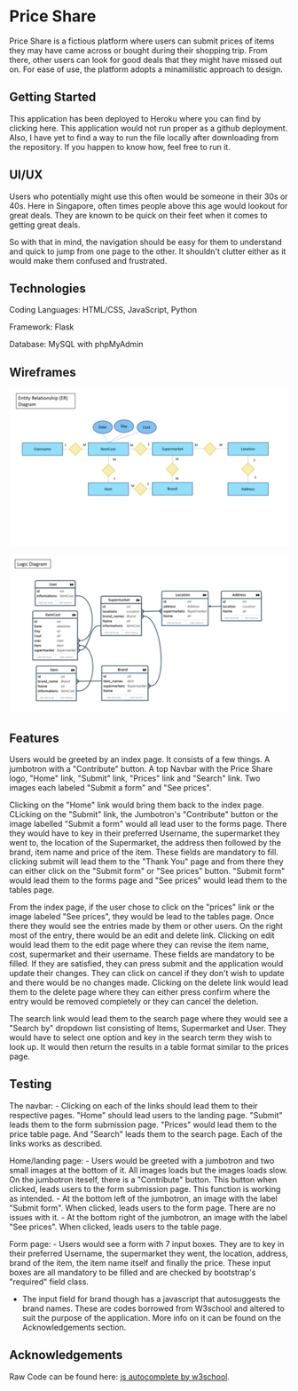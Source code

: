 # Price Share
Price Share is a fictious platform where users can submit prices of items they may have came across or bought during their shopping trip. From there, other users can look for good deals that they might have missed out on. For ease of use, the platform adopts a minamilistic approach to design. 

## Getting Started

This application has been deployed to Heroku where you can find by clicking here. This application would not run proper as a github deployment. Also, I have yet to find a way to run the file locally after downloading from the repository. If you happen to know how, feel free to run it. 

## UI/UX

Users who potentially might use this often would be someone in their 30s or 40s. Here in Singapore, often times people above this age would lookout for great deals. They are known to be quick on their feet when it comes to getting great deals. 

So with that in mind, the navigation should be easy for them to understand and quick to jump from one page to the other. It shouldn't clutter either as it would make them confused and frustrated.

## Technologies

Coding Languages: HTML/CSS, JavaScript, Python

Framework: Flask

Database: MySQL with phpMyAdmin

## Wireframes

![Entity Relationship Diagram](https://github.com/muhdarifrawi/supermarket-price-sharing/blob/master/wireframes/Project%203%20ER%20Diagram.png)

![Logic Data Diagram](https://github.com/muhdarifrawi/supermarket-price-sharing/blob/master/wireframes/Project%203%20Logic%20Diagram.png)

## Features

Users would be greeted by an index page. It consists of a few things. A jumbotron with a "Contribute" button. A top Navbar with the Price Share logo, "Home" link, "Submit" link, "Prices" link and "Search" link. Two images each labeled "Submit a form" and "See prices". 

Clicking on the "Home" link would bring them back to the index page. CLicking on the "Submit" link, the Jumbotron's "Contribute" button or the image labelled "Submit a form" would all lead user to the forms page. There they would have to key in their preferred Username, the supermarket they went to, the location of the Supermarket, the address then followed by the brand, item name and price of the item. These fields are mandatory to fill. clicking submit will lead them to the "Thank You" page and from there they can either click on the "Submit form" or "See prices" button. "Submit form" would lead them to the forms page and "See prices" would lead them to the tables page.

From the index page, if the user chose to click on the "prices" link or the image labeled "See prices", they would be lead to the tables page. Once there they would see the entries made by them or other users. On the right most of the entry, there would be an edit and delete link. Clicking on edit would lead them to the edit page where they can revise the item name, cost, supermarket and their username. These fields are mandatory to be filled. If they are satisfied, they can press submit and the application would update their changes. They can click on cancel if they don't wish to update and there would be no changes made. Clicking on the delete link would lead them to the delete page where they can either press confirm where the entry would be removed completely or they can cancel the deletion. 

The search link would lead them to the search page where they would see a "Search by" dropdown list consisting of Items, Supermarket and User. They would have to select one option and key in the search term they wish to look up. It would then return the results in a table format similar to the prices page.

## Testing

The navbar:
	- Clicking on each of the links should lead them to their respective pages. "Home" should lead users to the landing page. "Submit" leads them to the form submission page. "Prices" would lead them to the price table page. And "Search" leads them to the search page. Each of the links works as described. 

Home/landing page: 
	- Users would be greeted with a jumbotron and two small images at the bottom of it. All images loads but the images loads slow. On the jumbotron iteself, there is a "Contribute" button. This button when clicked, leads users to the form submission page. This function is working as intended. 
	- At the bottom left of the jumbotron, an image with the label "Submit form". When clicked, leads users to the form page. There are no issues with it. 
	- At the bottom right of the jumbotron, an image with the label "See prices". When clicked, leads users to the table page. 

Form page: 
	- Users would see a form with 7 input boxes. They are to key in their preferred Username, the supermarket they went, the location, address, brand of the item, the item name itself and finally the price. These input boxes are all mandatory to be filled and are checked by bootstrap's "required" field class. 
  - The input field for brand though has a javascript that autosuggests the brand names. These are codes borrowed from W3school and altered to suit the purpose of the application. More info on it can be found on the Acknowledgements section.
 
 ## Acknowledgements
 
 Raw Code can be found here:
  [js autocomplete by w3school](https://www.w3schools.com/howto/howto_js_autocomplete.asp). 
